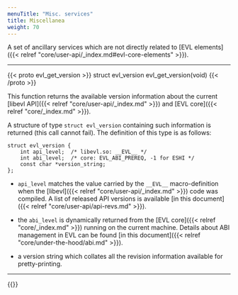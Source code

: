 ```yaml
---
menuTitle: "Misc. services"
title: Miscellanea
weight: 70
---
```


A set of ancillary services which are not directly related to [EVL
elements]({{< relref "core/user-api/_index.md#evl-core-elements" >}}).

---

{{< proto evl_get_version >}}
struct evl_version evl_get_version(void)
{{< /proto >}}

This function returns the available version information about the
current [libevl API]({{< relref "core/user-api/_index.md" >}}) and
[EVL core]({{< relref "core/_index.md" >}}).

A structure of type `struct evl_version` containing such information
is returned (this call cannot fail). The definition of this type is as
follows:

```
struct evl_version {
	int api_level;	/* libevl.so: __EVL__ */
	int abi_level;	/* core: EVL_ABI_PREREQ, -1 for ESHI */
	const char *version_string;
};
```

- `api_level` matches the value carried by the `__EVL__`
  macro-definition when the [libevl]({{< relref
  "core/user-api/_index.md" >}}) code was compiled. A list of released
  API versions is available [in this document]({{< relref
  "core/user-api/api-revs.md" >}}).

- the `abi_level` is dynamically returned from the [EVL core]({{<
  relref "core/_index.md" >}}) running on the current machine. Details
  about ABI management in EVL can be found [in this document]({{<
  relref "core/under-the-hood/abi.md" >}}).

- a version string which collates all the revision information
  available for pretty-printing.

---

{{<lastmodified>}}
